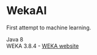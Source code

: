 # WekaAI
First attempt to machine learning.

Java 8 <br>
WEKA 3.8.4 - [WEKA website](http://www.cs.waikato.ac.nz/~ml/weka)


